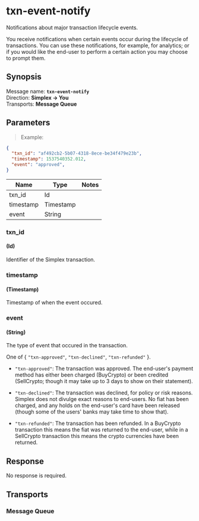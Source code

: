 # txn-event-notify #

Notifications about major transaction lifecycle events.

You receive notifications when certain events occur during the lifecycle of transactions. You can use these notifications, for example, for analytics; or if you would like the end-user to perform a certain action you may choose to prompt them.

## Synopsis ##

Message name: **`txn-event-notify`**  
Direction: **Simplex &rarr; You**  
Transports: **Message Queue**

## Parameters ##

> Example:

```json
{
  "txn_id": "af492cb2-5b07-4318-8ece-be34f479e23b",
  "timestamp": 1537540352.012,
  "event": "approved",
}
```

Name      | Type      | Notes
--------- | --------- | -----
txn_id    | Id        |
timestamp | Timestamp |
event     | String    |

### txn_id ###
#### (Id)

Identifier of the Simplex transaction.

### timestamp ###
#### (Timestamp)

Timestamp of when the event occured.

### event ###
#### (String)

The type of event that occured in the transaction.

One of { `"txn-approved"`, `"txn-declined"`, `"txn-refunded"` }.

 * `"txn-approved"`: The transaction was approved. The end-user's payment method has either been charged (BuyCrypto) or been credited (SellCrypto; though it may take up to 3 days to show on their statement).

 * `"txn-declined"`: The transaction was declined, for policy or risk reasons. Simplex does not divulge exact reasons to end-users. No fiat has been charged, and any holds on the end-user's card have been released (though some of the users' banks may take time to show that).

 * `"txn-refunded"`: The transaction has been refunded. In a BuyCrypto transaction this means the fiat was returned to the end-user, while in a SellCrypto transaction this means the crypto currencies have been returned.

## Response ##

No response is required.

## Transports ##

### Message Queue ###

[modeline]: # ( vim: set ts=2 sw=2 expandtab wrap linebreak: )
